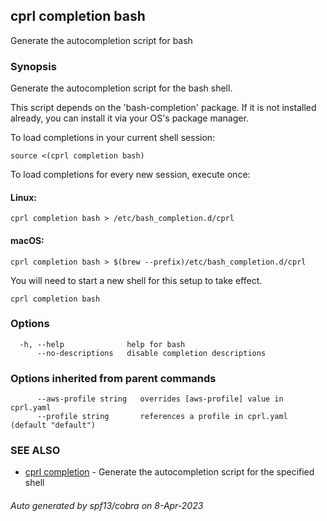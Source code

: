 ## cprl completion bash

Generate the autocompletion script for bash

### Synopsis

Generate the autocompletion script for the bash shell.

This script depends on the 'bash-completion' package.
If it is not installed already, you can install it via your OS's package manager.

To load completions in your current shell session:

	source <(cprl completion bash)

To load completions for every new session, execute once:

#### Linux:

	cprl completion bash > /etc/bash_completion.d/cprl

#### macOS:

	cprl completion bash > $(brew --prefix)/etc/bash_completion.d/cprl

You will need to start a new shell for this setup to take effect.


```
cprl completion bash
```

### Options

```
  -h, --help              help for bash
      --no-descriptions   disable completion descriptions
```

### Options inherited from parent commands

```
      --aws-profile string   overrides [aws-profile] value in cprl.yaml
      --profile string       references a profile in cprl.yaml (default "default")
```

### SEE ALSO

* [cprl completion](cprl_completion.md)	 - Generate the autocompletion script for the specified shell

###### Auto generated by spf13/cobra on 8-Apr-2023

